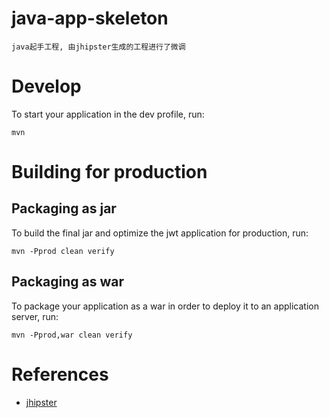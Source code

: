 java-app-skeleton
=================
	java起手工程, 由jhipster生成的工程进行了微调

# Develop
To start your application in the dev profile, run:
```
mvn
```

# Building for production

## Packaging as jar

To build the final jar and optimize the jwt application for production, run:
```
mvn -Pprod clean verify
```    

## Packaging as war

To package your application as a war in order to deploy it to an application server, run:
```
mvn -Pprod,war clean verify
```


# References
- [jhipster](https://www.jhipster.tech/)